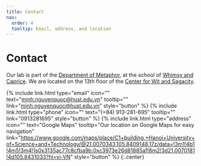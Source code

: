 ```yaml
---
title: Contact
nav:
  order: 4
  tooltip: Email, address, and location
---
```


# <i class="fas fa-envelope"></i>Contact

Our lab is part of the [Department of Metaphor](), at the school of [Whimsy and Caprice]().
We are located on the 13th floor of the [Center for Wit and Sagacity]().

{%
  include link.html
  type="email"
  icon=""
  text="minh.nguyenquoc@hust.edu.vn"
  tooltip=""
  link="minh.nguyenquoc@hust.edu.vn"
  style="button"
%}
{%
  include link.html
  type="phone"
  icon=""
  text="(+84) 913-281-695"
  tooltip=""
  link="0913281695"
  style="button"
%}
{%
  include link.html
  type="address"
  icon=""
  text="Google Maps"
  tooltip="Our location on Google Maps for easy navigation"
  link="https://www.google.com/maps/place/C1+building,+Hanoi+University+of+Science+and+Technology/@21.0070343,105.8409148,17z/data=!3m1!4b1!4m5!3m4!1s0x3135ac77c8cfba9b:0xc3973e26d81885a1!8m2!3d21.0070181!4d105.8431033?hl=vi-VN"
  style="button"
%}
{:.center}
